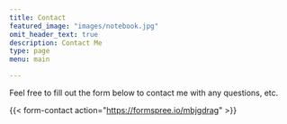 ```yaml
---
title: Contact
featured_image: "images/notebook.jpg"
omit_header_text: true
description: Contact Me
type: page
menu: main

---
```



Feel free to fill out the form below to contact me with any questions, etc.

{{< form-contact action="https://formspree.io/mbjgdrag"  >}}